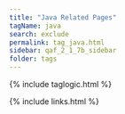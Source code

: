 ```yaml
---
title: "Java Related Pages"
tagName: java
search: exclude
permalink: tag_java.html
sidebar: qaf_2_1_7b_sidebar
folder: tags
---
```

{% include taglogic.html %}

{% include links.html %}

